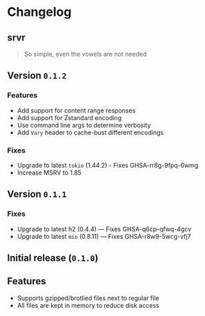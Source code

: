 # Changelog

## srvr

> So simple, even the vowels are not needed

## Version `0.1.2`

### Features

-   Add support for content range responses
-   Add support for Zstandard encoding
-   Use command line args to determine verbosity
-   Add `Vary` header to cache-bust different encodings

### Fixes

-   Upgrade to latest `tokio` (1.44.2) - Fixes GHSA-rr8g-9fpq-6wmg
-   Increase MSRV to 1.85

## Version `0.1.1`

### Fixes

-   Upgrade to latest h2 (0.4.4) — Fixes GHSA-q6cp-qfwq-4gcv
-   Upgrade to latest `mio` (0.8.11) — Fixes GHSA-r8w9-5wcg-vfj7

## Initial release (`0.1.0`)

## Features

-   Supports gzipped/brotlied files next to regular file
-   All files are kept in memory to reduce disk access
